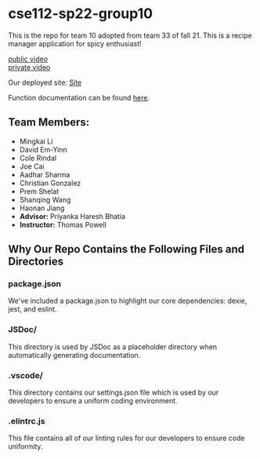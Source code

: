 # cse112-sp22-group10
This is the repo for team 10 adopted from team 33 of fall 21. This is a recipe manager application for spicy enthusiast!

[public video](https://youtu.be/3sGnV58i198) <br>
[private video](https://youtu.be/sHeqs-03wHo) 

Our deployed site: [Site](http://exploding-kitchen.us-west-1.elasticbeanstalk.com/)

Function documentation can be found [here](https://cse110-fa21-group33.github.io/cse110-fa21-group33/). 


## Team Members:
- Mingkai Li
- David Em-Yinn
- Cole Rindal
- Joe Cai
- Aadhar Sharma
- Christian Gonzalez
- Prem Shelat
- Shanqing Wang
- Haonan Jiang
- **Advisor:** Priyanka Haresh Bhatia
- **Instructor:** Thomas Powell

## Why Our Repo Contains the Following Files and Directories

### package.json
We've included a package.json to highlight our core dependencies: dexie, jest, and eslint. 

### JSDoc/
This directory is used by JSDoc as a placeholder directory when automatically generating documentation. 

### .vscode/
This directory contains our settings.json file which is used by our developers to ensure a uniform coding environment.

### .elintrc.js
This file contains all of our linting rules for our developers to ensure code uniformity.
